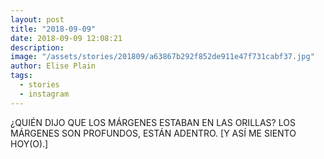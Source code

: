 ```yaml
---
layout: post
title: "2018-09-09"
date: 2018-09-09 12:08:21
description: 
image: "/assets/stories/201809/a63867b292f852de911e47f731cabf37.jpg"
author: Elise Plain
tags: 
  - stories
  - instagram
---
```


¿QUIÉN DIJO QUE LOS MÁRGENES ESTABAN EN LAS ORILLAS? LOS MÁRGENES SON PROFUNDOS, ESTÁN ADENTRO. [Y ASÍ ME SIENTO HOY(O).]
<p></p>
